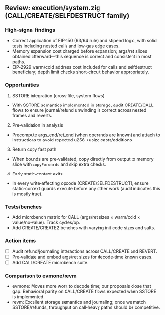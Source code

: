 ## Review: execution/system.zig (CALL/CREATE/SELFDESTRUCT family)

### High-signal findings

- Correct application of EIP‑150 (63/64 rule) and stipend logic, with solid tests including nested calls and low‑gas edge cases.
- Memory expansion cost charged before expansion; args/ret slices obtained afterward—this sequence is correct and consistent in most paths.
- EIP‑2929 warm/cold address cost included for calls and selfdestruct beneficiary; depth limit checks short‑circuit behavior appropriately.

### Opportunities

1) SSTORE integration (cross‑file, system flows)
- With SSTORE semantics implemented in storage, audit CREATE/CALL flows to ensure journal/refund unwinding is correct across nested frames and reverts.

2) Pre‑validation in analysis
- Precompute args_end/ret_end (when operands are known) and attach to instructions to avoid repeated u256→usize casts/additions.

3) Return copy fast path
- When bounds are pre‑validated, copy directly from output to memory slice with `copyForwards` and skip extra checks.

4) Early static‑context exits
- In every write‑affecting opcode (CREATE/SELFDESTRUCT), ensure static‑context guards execute before any other work (audit indicates this is mostly true).

### Tests/benches

- Add microbench matrix for CALL (args/ret sizes × warm/cold × value/no‑value). Track cycles/op.
- Add CREATE/CREATE2 benches with varying init code sizes and salts.

### Action items

- [ ] Audit refund/journaling interactions across CALL/CREATE and REVERT.
- [ ] Pre‑validate and embed args/ret sizes for decode‑time known cases.
- [ ] Add CALL/CREATE microbench suite.

### Comparison to evmone/revm

- evmone: Moves more work to decode time; our proposals close that gap. Behavioral parity on CALL/CREATE flows expected when SSTORE is implemented.
- revm: Excellent storage semantics and journaling; once we match SSTORE/refunds, throughput on call‑heavy paths should be competitive.

